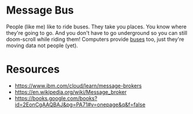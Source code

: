 # Message Bus
People (like me) like to ride buses. They take you places. You know where they're going to go. And you don't have to go underground so you can still doom-scroll while riding them! Computers provide [buses](https://en.wikipedia.org/wiki/Bus_(computing)) too, just they're moving data not people (yet).

# Resources 
- https://www.ibm.com/cloud/learn/message-brokers
- https://en.wikipedia.org/wiki/Message_broker
- https://books.google.com/books?id=2EonCgAAQBAJ&pg=PA71#v=onepage&q&f=false
